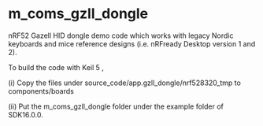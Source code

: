 # m_coms_gzll_dongle

nRF52 Gazell HID dongle demo code which works with legacy Nordic keyboards and mice reference designs (i.e. nRFready Desktop version 1 and 2).

To build the code with Keil 5 ,

(i) Copy the files under source_code/app.gzll_dongle/nrf528320_tmp to components/boards 

(ii)  Put the m_coms_gzll_dongle folder under the example folder of SDK16.0.0.
